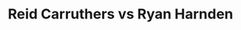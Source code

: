 ---
title: Reid Carruthers vs Ryan Harnden
player1:
  name: Carruthers, Reid
  percent: 89
  wins: 1
  losses: 5
player2:
  name: Harnden, Ryan
  percent: 88
  wins: 5
  losses: 1
games:
- player1:
    team: MB
    position: Second
    percent: 94
    win: 1
    loss: 0
  player2:
    team: 'NO'
    position: Second
    percent: 67
    win: 0
    loss: 1
  event: Brier
  year: 2011
  draw: Round Robin(7)
  score: MB 8 - NO 4
- player1:
    team: MB
    position: Second
    percent: 92
    win: 0
    loss: 1
  player2:
    team: 'NO'
    position: Lead
    percent: 92
    win: 1
    loss: 0
  event: Brier
  year: 2013
  draw: Round Robin(14)
  score: MB 4 - NO 9
- player1:
    team: MB
    position: Second
    percent: 94
    win: 0
    loss: 1
  player2:
    team: 'NO'
    position: Lead
    percent: 100
    win: 1
    loss: 0
  event: Brier
  year: 2013
  draw: Final(22)
  score: MB 4 - NO 11
- player1:
    team: MB
    position: Fourth
    percent: 87
    win: 0
    loss: 1
  player2:
    team: 'NO'
    position: Lead
    percent: 84
    win: 1
    loss: 0
  event: Brier
  year: 2015
  draw: Round Robin(10)
  score: MB 2 - NO 7
- player1:
    team: MB
    position: Fourth
    percent: 80
    win: 0
    loss: 1
  player2:
    team: 'NO'
    position: Lead
    percent: 90
    win: 1
    loss: 0
  event: Brier
  year: 2018
  draw: Round Robin(13)
  score: MB 3 - NO 6
- player1:
    team: MB
    position: Third
    percent: 85
    win: 0
    loss: 1
  player2:
    team: 'NO'
    position: Lead
    percent: 93
    win: 1
    loss: 0
  event: Brier
  year: 2019
  draw: Round Robin(11)
  score: NO 9 - MB 5
- player1:
    team: STO
    position: Second
    percent: 84
    win: 0
    loss: 1
  player2:
    team: JAC
    position: Lead
    percent: 89
    win: 1
    loss: 0
  event: Trials (Men)
  year: 2013
  draw: Round Robin(2)
  score: JAC 7 - STO 4
- player1:
    team: Carr
    position: Fourth
    percent: 90
    win: 1
    loss: 0
  player2:
    team: Jaco
    position: Lead
    percent: 96
    win: 0
    loss: 1
  event: Trials (Men)
  year: 2017
  draw: Round Robin(15)
  score: Carr 9 - Jaco 5
---
